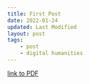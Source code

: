 ```yaml
---
title: First Post
date: 2022-01-24
updated: Last Modified
layout: post
tags:
    - post
    - digital humanities
---
```


[link to PDF](/src/assets/documents/s11259.pdf)